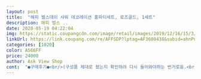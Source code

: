 ```yaml
---
layout: post 
title:  "해피 벌스데이 샤워 데코레이션 홈파티세트, 로즈골드, 1세트" 
description: 해피 벌스 ..
date: 2020-05-19 04:22:04 
img: https://static.coupangcdn.com/image/retail/images/2019/12/16/15/3/1d688df3-2ce2-47fd-81d4-c178afccfe06.jpg 
linkUrl: https://link.coupang.com/re/AFFSDP?lptag=AF3600438&subid=ahnPublicAsk&pageKey=1093361584&itemId=2050020448&vendorItemId=70049346574&traceid=V0-113-14745ab85e8e9ee4 
categories: [1020] 
color: A566FF 
price: 24000 
author: Ask View Shop 
cont:  "●구매후기●<br/>(구성품 제대로 왔는지 확인하려 다시 들어와야하는 번거로움.<br/>)<br/> 구성품 사용설명서도 있음해요<br/> 기본적으로 어떤식으로 장식하면 예쁠지<br/> 샤워커튼 반으로 잘라서 양쪽으로 붙였는데<br/>.<br/> ★ 사진속 레터링풍선은 포함 제품 아닙니당 .<br/> ★<br/>.<br/> ★ 해피 벌스데이 홈 파티 세트.<br/> ★<br/>감사합니당♥♥♥<br/>구성품은 하나도 빠짐없이 배송되었고<br/>그래도 사진처럼 색감이 너무 예뻐요♥.<br/>♥<br/>그리고 파티 끝나고 빨대로 바람빼면 다시 재활용 가능해용!<br/>남편과 열심히 불고 붙여서 완성했는데<br/>다만 1회용으로 쓰기엔 아깝네요 ㅠㅠ<br/>다음번에 또 구매할 예정이에요 ㅎㅎ<br/>다행히 불량품도 없었어요!!<br/>단점,<br/>딸<br/>바람 넣는게 조금 힘들지만 다 하고 나니 아주 예뻐요 ❤️❤️❤️❤️❤️<br/>불량없이 보내 주신 덕분에 예쁜 생일 파티 했습니다!!<br/>사실  저거 너무 예쁜데 양이 너무 적어서 같은 구매창에서 샤워커튼만 추가 구매할수 있게 해주심좋겠어요.<br/><br/>생일 파티 해주려고 구매했어요!!<br/>생일이라서 파티해주려고 처음으로 샀어요<br/>아이도 너무 좋아하고 잘했다는 생각이 듭니다<br/>예쁘게 되지는 않네요ㅜㅜ<br/>예시 사진 몆장 있는 사용설명서 있으면 좋을거같아요.<br/><br/>장식하기까지 조금 힘들었지만 너무 예쁘고 뿌듯하네요.<br/><br/>추천합니다!!<br/>터지지않게 바람을 잘 넣으셔야 합니다.<br/> ㅎㅎㅎ<br/>팡 터지기도 한데요.<br/> 크기는 적당한데 어느정도 벽의 크기를 확보해야 합니다.<br/> 그리고 붙였다 뗄때 벽지가 종이인 경우엔 벽지도 같이 뜯길수 있다고 하더라구요.<br/><br/>" 
---
```

